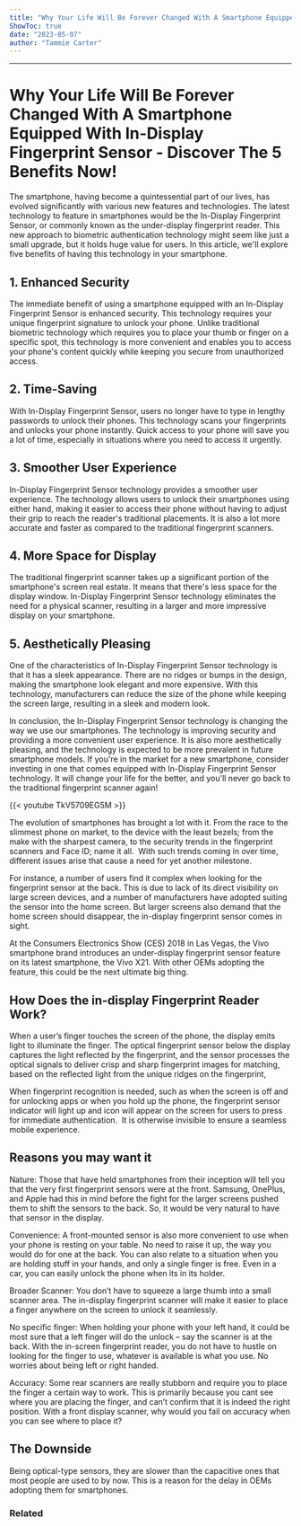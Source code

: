 ```yaml
---
title: "Why Your Life Will Be Forever Changed With A Smartphone Equipped With In-Display Fingerprint Sensor - Discover The 5 Benefits Now!"
ShowToc: true 
date: "2023-05-07"
author: "Tammie Carter"
---
```

*****
# Why Your Life Will Be Forever Changed With A Smartphone Equipped With In-Display Fingerprint Sensor - Discover The 5 Benefits Now!

The smartphone, having become a quintessential part of our lives, has evolved significantly with various new features and technologies. The latest technology to feature in smartphones would be the In-Display Fingerprint Sensor, or commonly known as the under-display fingerprint reader. This new approach to biometric authentication technology might seem like just a small upgrade, but it holds huge value for users. In this article, we'll explore five benefits of having this technology in your smartphone.

## 1. Enhanced Security

The immediate benefit of using a smartphone equipped with an In-Display Fingerprint Sensor is enhanced security. This technology requires your unique fingerprint signature to unlock your phone. Unlike traditional biometric technology which requires you to place your thumb or finger on a specific spot, this technology is more convenient and enables you to access your phone's content quickly while keeping you secure from unauthorized access.

## 2. Time-Saving

With In-Display Fingerprint Sensor, users no longer have to type in lengthy passwords to unlock their phones. This technology scans your fingerprints and unlocks your phone instantly. Quick access to your phone will save you a lot of time, especially in situations where you need to access it urgently.

## 3. Smoother User Experience

In-Display Fingerprint Sensor technology provides a smoother user experience. The technology allows users to unlock their smartphones using either hand, making it easier to access their phone without having to adjust their grip to reach the reader's traditional placements. It is also a lot more accurate and faster as compared to the traditional fingerprint scanners.

## 4. More Space for Display

The traditional fingerprint scanner takes up a significant portion of the smartphone's screen real estate. It means that there's less space for the display window. In-Display Fingerprint Sensor technology eliminates the need for a physical scanner, resulting in a larger and more impressive display on your smartphone.

## 5. Aesthetically Pleasing

One of the characteristics of In-Display Fingerprint Sensor technology is that it has a sleek appearance. There are no ridges or bumps in the design, making the smartphone look elegant and more expensive. With this technology, manufacturers can reduce the size of the phone while keeping the screen large, resulting in a sleek and modern look.

In conclusion, the In-Display Fingerprint Sensor technology is changing the way we use our smartphones. The technology is improving security and providing a more convenient user experience. It is also more aesthetically pleasing, and the technology is expected to be more prevalent in future smartphone models. If you're in the market for a new smartphone, consider investing in one that comes equipped with In-Display Fingerprint Sensor technology. It will change your life for the better, and you'll never go back to the traditional fingerprint scanner again!

{{< youtube TkV5709EG5M >}} 



The evolution of smartphones has brought a lot with it. From the race to the slimmest phone on market, to the device with the least bezels; from the make with the sharpest camera, to the security trends in the fingerprint scanners and Face ID; name it all.  With such trends coming in over time, different issues arise that cause a need for yet another milestone.
 
For instance, a number of users find it complex when looking for the fingerprint sensor at the back. This is due to lack of its direct visibility on large screen devices, and a number of manufacturers have adopted suiting the sensor into the home screen. But larger screens also demand that the home screen should disappear, the in-display fingerprint sensor comes in sight.
 
At the Consumers Electronics Show (CES) 2018 in Las Vegas, the Vivo smartphone brand introduces an under-display fingerprint sensor feature on its latest smartphone, the Vivo X21. With other OEMs adopting the feature, this could be the next ultimate big thing.
 
## How Does the in-display Fingerprint Reader Work?
 
When a user’s finger touches the screen of the phone, the display emits light to illuminate the finger. The optical fingerprint sensor below the display captures the light reflected by the fingerprint, and the sensor processes the optical signals to deliver crisp and sharp fingerprint images for matching, based on the reflected light from the unique ridges on the fingerprint,
 
When fingerprint recognition is needed, such as when the screen is off and for unlocking apps or when you hold up the phone, the fingerprint sensor indicator will light up and icon will appear on the screen for users to press for immediate authentication.  It is otherwise invisible to ensure a seamless mobile experience.
 
## Reasons you may want it
 
Nature: Those that have held smartphones from their inception will tell you that the very first fingerprint sensors were at the front. Samsung, OnePlus, and Apple had this in mind before the fight for the larger screens pushed them to shift the sensors to the back. So, it would be very natural to have that sensor in the display.
 
Convenience: A front-mounted sensor is also more convenient to use when your phone is resting on your table. No need to raise it up, the way you would do for one at the back. You can also relate to a situation when you are holding stuff in your hands, and only a single finger is free. Even in a car, you can easily unlock the phone when its in its holder.
 
Broader Scanner: You don’t have to squeeze a large thumb into a small scanner area. The in-display fingerprint scanner will make it easier to place a finger anywhere on the screen to unlock it seamlessly.
 
No specific finger: When holding your phone with your left hand, it could be most sure that a left finger will do the unlock – say the scanner is at the back. With the in-screen fingerprint reader, you do not have to hustle on looking for the finger to use, whatever is available is what you use. No worries about being left or right handed.
 
Accuracy: Some rear scanners are really stubborn and require you to place the finger a certain way to work. This is primarily because you cant see where you are placing the finger, and can’t confirm that it is indeed the right position. With a front display scanner, why would you fail on accuracy when you can see where to place it?
 
## The Downside
 
Being optical-type sensors, they are slower than the capacitive ones that most people are used to by now. This is a reason for the delay in OEMs adopting them for smartphones.
 
### Related



